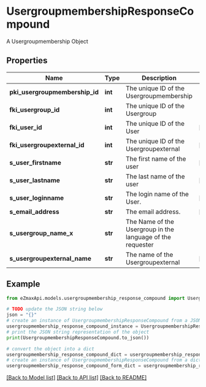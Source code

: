 # UsergroupmembershipResponseCompound

A Usergroupmembership Object

## Properties

Name | Type | Description | Notes
------------ | ------------- | ------------- | -------------
**pki_usergroupmembership_id** | **int** | The unique ID of the Usergroupmembership | 
**fki_usergroup_id** | **int** | The unique ID of the Usergroup | 
**fki_user_id** | **int** | The unique ID of the User | [optional] 
**fki_usergroupexternal_id** | **int** | The unique ID of the Usergroupexternal | [optional] 
**s_user_firstname** | **str** | The first name of the user | [optional] 
**s_user_lastname** | **str** | The last name of the user | [optional] 
**s_user_loginname** | **str** | The login name of the User. | [optional] 
**s_email_address** | **str** | The email address. | [optional] 
**s_usergroup_name_x** | **str** | The Name of the Usergroup in the language of the requester | 
**s_usergroupexternal_name** | **str** | The name of the Usergroupexternal | [optional] 

## Example

```python
from eZmaxApi.models.usergroupmembership_response_compound import UsergroupmembershipResponseCompound

# TODO update the JSON string below
json = "{}"
# create an instance of UsergroupmembershipResponseCompound from a JSON string
usergroupmembership_response_compound_instance = UsergroupmembershipResponseCompound.from_json(json)
# print the JSON string representation of the object
print(UsergroupmembershipResponseCompound.to_json())

# convert the object into a dict
usergroupmembership_response_compound_dict = usergroupmembership_response_compound_instance.to_dict()
# create an instance of UsergroupmembershipResponseCompound from a dict
usergroupmembership_response_compound_form_dict = usergroupmembership_response_compound.from_dict(usergroupmembership_response_compound_dict)
```
[[Back to Model list]](../README.md#documentation-for-models) [[Back to API list]](../README.md#documentation-for-api-endpoints) [[Back to README]](../README.md)


